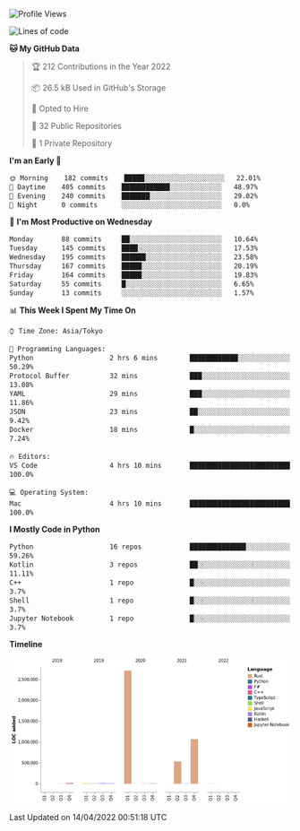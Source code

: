 <!--START_SECTION:waka-->
![Profile Views](http://img.shields.io/badge/Profile%20Views-0-blue)

![Lines of code](https://img.shields.io/badge/From%20Hello%20World%20I%27ve%20Written-4%20Million%20lines%20of%20code-blue)

**🐱 My GitHub Data** 

> 🏆 212 Contributions in the Year 2022
 > 
> 📦 26.5 kB Used in GitHub's Storage 
 > 
> 💼 Opted to Hire
 > 
> 📜 32 Public Repositories 
 > 
> 🔑 1 Private Repository 
 > 
**I'm an Early 🐤** 

```text
🌞 Morning    182 commits    █████░░░░░░░░░░░░░░░░░░░░   22.01% 
🌆 Daytime    405 commits    ████████████░░░░░░░░░░░░░   48.97% 
🌃 Evening    240 commits    ███████░░░░░░░░░░░░░░░░░░   29.02% 
🌙 Night      0 commits      ░░░░░░░░░░░░░░░░░░░░░░░░░   0.0%

```
📅 **I'm Most Productive on Wednesday** 

```text
Monday       88 commits     ██░░░░░░░░░░░░░░░░░░░░░░░   10.64% 
Tuesday      145 commits    ████░░░░░░░░░░░░░░░░░░░░░   17.53% 
Wednesday    195 commits    ██████░░░░░░░░░░░░░░░░░░░   23.58% 
Thursday     167 commits    █████░░░░░░░░░░░░░░░░░░░░   20.19% 
Friday       164 commits    █████░░░░░░░░░░░░░░░░░░░░   19.83% 
Saturday     55 commits     █░░░░░░░░░░░░░░░░░░░░░░░░   6.65% 
Sunday       13 commits     ░░░░░░░░░░░░░░░░░░░░░░░░░   1.57%

```


📊 **This Week I Spent My Time On** 

```text
⌚︎ Time Zone: Asia/Tokyo

💬 Programming Languages: 
Python                   2 hrs 6 mins        ████████████░░░░░░░░░░░░░   50.29% 
Protocol Buffer          32 mins             ███░░░░░░░░░░░░░░░░░░░░░░   13.08% 
YAML                     29 mins             ███░░░░░░░░░░░░░░░░░░░░░░   11.86% 
JSON                     23 mins             ██░░░░░░░░░░░░░░░░░░░░░░░   9.42% 
Docker                   18 mins             █░░░░░░░░░░░░░░░░░░░░░░░░   7.24%

🔥 Editors: 
VS Code                  4 hrs 10 mins       █████████████████████████   100.0%

💻 Operating System: 
Mac                      4 hrs 10 mins       █████████████████████████   100.0%

```

**I Mostly Code in Python** 

```text
Python                   16 repos            ██████████████░░░░░░░░░░░   59.26% 
Kotlin                   3 repos             ██░░░░░░░░░░░░░░░░░░░░░░░   11.11% 
C++                      1 repo              █░░░░░░░░░░░░░░░░░░░░░░░░   3.7% 
Shell                    1 repo              █░░░░░░░░░░░░░░░░░░░░░░░░   3.7% 
Jupyter Notebook         1 repo              █░░░░░░░░░░░░░░░░░░░░░░░░   3.7%

```


**Timeline**

![Chart not found](https://raw.githubusercontent.com/kitagawa-hr/kitagawa-hr/main/charts/bar_graph.png) 


 Last Updated on 14/04/2022 00:51:18 UTC
<!--END_SECTION:waka-->

